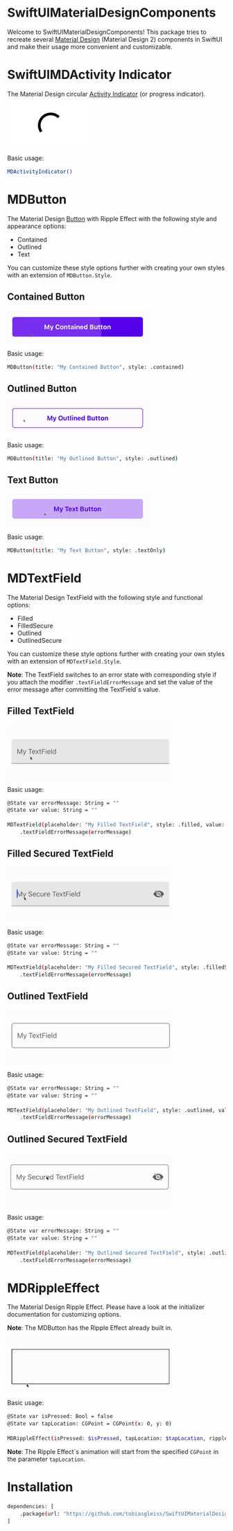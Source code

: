 # SwiftUIMaterialDesignComponents

Welcome to SwiftUIMaterialDesignComponents! This package tries to recreate several [Material Design](https://m2.material.io/) (Material Design 2) components in SwiftUI and make their usage more convenient and customizable.

# SwiftUIMDActivity Indicator

The Material Design circular [Activity Indicator](https://m2.material.io/components/progress-indicators#usage) (or progress indicator).

<img alt="MDActivityIndicator" src="Sources/Readme/MDActivityIndicator.gif?raw=1" height="100"/>

Basic usage:
```sh
MDActivityIndicator()
```

# MDButton

The Material Design [Button](https://m2.material.io/components/buttons) with Ripple Effect with the following style and appearance options:

- Contained
- Outlined
- Text

You can customize these style options further with creating your own styles with an extension of `MDButton.Style`.

## Contained Button

<img alt="MDButton Contained" src="Sources/Readme/MDButton_Contained.gif?raw=1" height="75"/>

Basic usage:
```sh
MDButton(title: "My Contained Button", style: .contained)
```

## Outlined Button

<img alt="MDButton Outlined" src="Sources/Readme/MDButton_Outlined.gif?raw=1" height="75"/>

Basic usage:
```sh
MDButton(title: "My Outlined Button", style: .outlined)
```

## Text Button

<img alt="MDButton Text" src="Sources/Readme/MDButton_TextOnly.gif?raw=1" height="75"/>

Basic usage:
```sh
MDButton(title: "My Text Button", style: .textOnly)
```

# MDTextField

The Material Design TextField with the following style and functional options:

- Filled
- FilledSecure
- Outlined
- OutlinedSecure

You can customize these style options further with creating your own styles with an extension of `MDTextField.Style`.

**Note**: The TextField switches to an error state with corresponding style if you attach the modifier `.textFieldErrorMessage` and set the value of the error message after committing the TextField´s value.

## Filled TextField

<img alt="MDTextField Filled" src="Sources/Readme/MDTextField_Filled.gif?raw=1" height="125"/>

Basic usage:
```sh
@State var errorMessage: String = ""
@State var value: String = ""

MDTextField(placeholder: "My Filled TextField", style: .filled, value: $value, onCommit: { print("Do stuff") } )
    .textFieldErrorMessage(errorMessage)
```

## Filled Secured TextField

<img alt="MDTextField Filled Secured" src="Sources/Readme/MDTextField_FilledSecure.gif?raw=1" height="125"/>

Basic usage:
```sh
@State var errorMessage: String = ""
@State var value: String = ""

MDTextField(placeholder: "My Filled Secured TextField", style: .filledSecure, value: $value, onCommit: { print("Do stuff") } )
    .textFieldErrorMessage(errorMessage)
```

## Outlined TextField

<img alt="MDTextField Outlined" src="Sources/Readme/MDTextField_Outlined.gif?raw=1" height="125"/>

Basic usage:
```sh
@State var errorMessage: String = ""
@State var value: String = ""

MDTextField(placeholder: "My Outlined TextField", style: .outlined, value: $value, onCommit: { print("Do stuff") } )
    .textFieldErrorMessage(errorMessage)
```

## Outlined Secured TextField

<img alt="MDTextField Outlined" src="Sources/Readme/MDTextField_OutlinedSecure.gif?raw=1" height="125"/>

Basic usage:
```sh
@State var errorMessage: String = ""
@State var value: String = ""

MDTextField(placeholder: "My Outlined Secured TextField", style: .outlinedSecure, value: $value, onCommit: { print("Do stuff") } )
    .textFieldErrorMessage(errorMessage)
```

# MDRippleEffect

The Material Design Ripple Effect. Please have a look at the initializer documentation for customizing options.

**Note**: The MDButton has the Ripple Effect already built in.

<img alt="MDRippleEffect" src="Sources/Readme/MDRippleEffect.gif?raw=1" height="125"/>

Basic usage:
```sh
@State var isPressed: Bool = false
@State var tapLocation: CGPoint = CGPoint(x: 0, y: 0)

MDRippleEffect(isPressed: $isPressed, tapLocation: $tapLocation, rippleEffectColor: .purple)
```

**Note**: The Ripple Effect´s animation will start from the specified `CGPoint` in the parameter `tapLocation`.

# Installation

```sh
dependencies: [
    .package(url: "https://github.com/tobiasgleiss/SwiftUIMaterialDesignComponents", .upToNextMajor(from: "0.0.0"))
]
```
